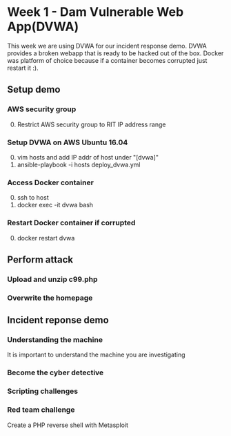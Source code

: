 # Week 1 - Dam Vulnerable Web App(DVWA)
This week we are using DVWA for our incident response demo. DVWA provides a broken webapp that is ready to be hacked out of the box. Docker was platform of choice because if a container becomes corrupted just restart it :).

## Setup demo
### AWS security group
0. Restrict AWS security group to RIT IP address range

### Setup DVWA on AWS Ubuntu 16.04
0. vim hosts and add IP addr of host under "[dvwa]"
0. ansible-playbook -i hosts deploy_dvwa.yml

### Access Docker container
0. ssh to host
0. docker exec -it dvwa bash

### Restart Docker container if corrupted
0. docker restart dvwa

## Perform attack
### Upload and unzip c99.php

### Overwrite the homepage


## Incident reponse demo
### Understanding the machine
It is important to understand the machine you are investigating


### Become the cyber detective


### Scripting challenges


### Red team challenge
Create a PHP reverse shell with Metasploit
